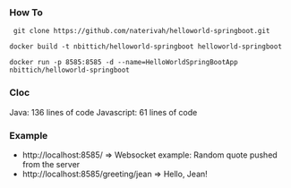 ### How To
``` git clone https://github.com/naterivah/helloworld-springboot.git```

```docker build -t nbittich/helloworld-springboot helloworld-springboot``` 

```docker run -p 8585:8585 -d --name=HelloWorldSpringBootApp nbittich/helloworld-springboot``` 

### Cloc
Java: 136 lines of code
Javascript: 61 lines of code

### Example
 - http://localhost:8585/ => Websocket example: Random quote pushed from the server
 - http://localhost:8585/greeting/jean => Hello, Jean!

